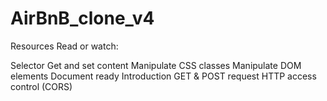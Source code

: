 # AirBnB_clone_v4
Resources
Read or watch:

Selector
Get and set content
Manipulate CSS classes
Manipulate DOM elements
Document ready
Introduction
GET & POST request
HTTP access control (CORS)
